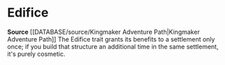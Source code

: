 ﻿---
id: '445'
name: Edifice
rarity: Common
source: '[[DATABASE/source/Kingmaker Adventure Path|Kingmaker Adventure Path]]'
trait:
- Edifice
type: Trait

---
# Edifice

**Source** [[DATABASE/source/Kingmaker Adventure Path|Kingmaker Adventure Path]]
The Edifice trait grants its benefits to a settlement only once; if you build that structure an additional time in the same settlement, it's purely cosmetic.
